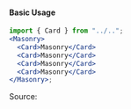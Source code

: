 #### Basic Usage

```jsx
import { Card } from "../..";
<Masonry>
  <Card>Masonry</Card>
  <Card>Masonry</Card>
  <Card>Masonry</Card>
  <Card>Masonry</Card>
</Masonry>;
```

Source:

```js { "file": "./Masonry.js" }
```
